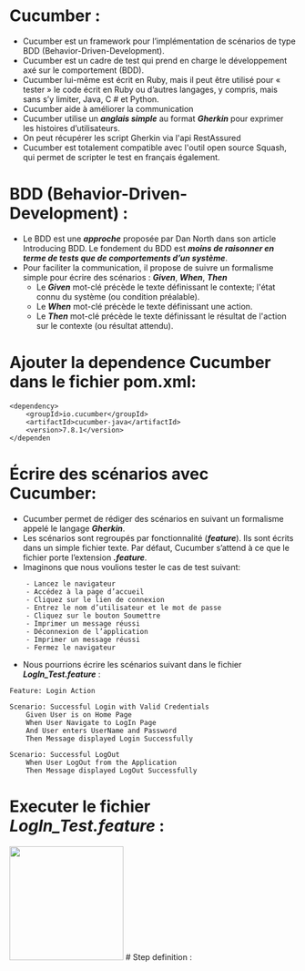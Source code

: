 # Cucumber :
- Cucumber est un framework pour l’implémentation de scénarios de type BDD (Behavior-Driven-Development).
- Cucumber est un cadre de test qui prend en charge le développement axé sur le comportement (BDD).
- Cucumber lui-même est écrit en Ruby, mais il peut être utilisé pour « tester » le code écrit en Ruby ou d’autres langages, y compris, mais sans s’y limiter, Java, C # et Python.
- Cucumber aide à améliorer la communication
- Cucumber utilise un ***anglais simple*** au format ***Gherkin*** pour exprimer les histoires d’utilisateurs.
- On peut récupérer les script Gherkin via l'api RestAssured
- Cucumber est totalement compatible avec l'outil open source Squash, qui permet de scripter le test en français également.
# BDD (Behavior-Driven-Development) :
- Le BDD est une ***approche*** proposée par Dan North dans son article Introducing BDD. Le fondement du BDD est ***moins de raisonner en terme de tests que de comportements d’un système***.
-  Pour faciliter la communication, il propose de suivre un formalisme simple pour écrire des scénarios : ***Given***, ***When***, ***Then***
    -  Le ***Given*** mot-clé précède le texte définissant le contexte; l'état connu du système (ou condition préalable).
    -  Le ***When*** mot-clé précède le texte définissant une action.
    -  Le ***Then*** mot-clé précède le texte définissant le résultat de l'action sur le contexte (ou résultat attendu).
# Ajouter la dependence Cucumber dans le fichier pom.xml:
```  <!-- https://mvnrepository.com/artifact/io.cucumber/cucumber-java -->
<dependency>
    <groupId>io.cucumber</groupId>
    <artifactId>cucumber-java</artifactId>
    <version>7.8.1</version>
</dependen
```	
# Écrire des scénarios avec Cucumber:
- Cucumber permet de rédiger des scénarios en suivant un formalisme appelé le langage ***Gherkin***. 
- Les scénarios sont regroupés par fonctionnalité (***feature***). Ils sont écrits dans un simple fichier texte. Par défaut, Cucumber s’attend à ce que le fichier porte l’extension ***.feature***.
- Imaginons que nous voulions tester le cas de test suivant:
```
 	- Lancez le navigateur
	- Accédez à la page d’accueil
	- Cliquez sur le lien de connexion
	- Entrez le nom d’utilisateur et le mot de passe
	- Cliquez sur le bouton Soumettre
	- Imprimer un message réussi
	- Déconnexion de l’application
	- Imprimer un message réussi
	- Fermez le navigateur
```
-   Nous pourrions écrire les scénarios suivant dans le fichier ***LogIn_Test.feature*** :
```
Feature: Login Action

Scenario: Successful Login with Valid Credentials
	Given User is on Home Page
	When User Navigate to LogIn Page
	And User enters UserName and Password
	Then Message displayed Login Successfully

Scenario: Successful LogOut
	When User LogOut from the Application
	Then Message displayed LogOut Successfully
```
# Executer le fichier ***LogIn_Test.feature*** :
<img src="https://user-images.githubusercontent.com/7100940/198074787-c81ab22f-1d2d-43b5-9fee-c4c404b6a564.png" with ="300" height="200">
# Step definition :
